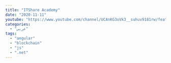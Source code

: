 ```yaml
---
title: "ITShare Academy"
date: "2020-11-11"
youtube: "https://www.youtube.com/channel/UCAnKG3oVk3__suhuv9181rw/featured"
categories:
  - "عربي"
tags:
  - "angular"
  - "blockchain"
  - "js"
  - ".net"
---
```


